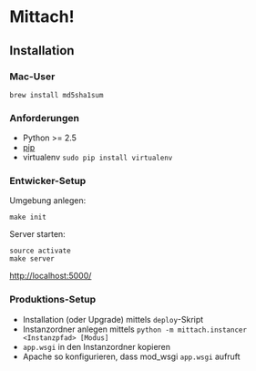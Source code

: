 Mittach!
========

Installation
------------

### Mac-User

    brew install md5sha1sum

### Anforderungen

* Python >= 2.5
* [pip](http://www.pip-installer.org/en/latest/installing.html)
* virtualenv `sudo pip install virtualenv`

### Entwicker-Setup

Umgebung anlegen:

    make init

Server starten:

    source activate
    make server

[http://localhost:5000/](http://localhost:5000)

### Produktions-Setup

* Installation (oder Upgrade) mittels `deploy`-Skript
* Instanzordner anlegen mittels `python -m mittach.instancer <Instanzpfad> [Modus]`
* `app.wsgi` in den Instanzordner kopieren
* Apache so konfigurieren, dass mod_wsgi `app.wsgi` aufruft
